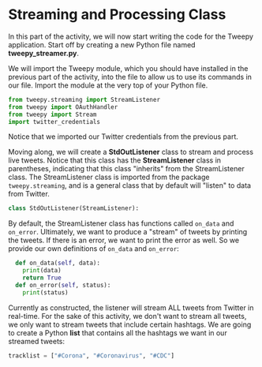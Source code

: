 # Streaming and Processing Class

In this part of the activity, we will now start writing the code for the Tweepy application. Start off by creating a new Python file named **tweepy_streamer.py**. 

We will import the Tweepy module, which you should have installed in the previous part of the activity, into the file to allow us to use its commands in our file. Import the module at the very top of your Python file.

```python
from tweepy.streaming import StreamListener
from tweepy import OAuthHandler
from tweepy import Stream
import twitter_credentials
```

Notice that we imported our Twitter credentials from the previous part.

Moving along, we will create a **StdOutListener** class to stream and process live tweets. Notice that this class has the **StreamListener** class in parentheses, indicating that this class "inherits" from the StreamListener class. The StreamListener class is imported from the package `tweepy.streaming`, and is a general class that by default will "listen" to data from Twitter. 
 
```python
class StdOutListener(StreamListener):
```

By default, the StreamListener class has functions called `on_data` and `on_error`. Ultimately, we want to produce a "stream" of tweets by printing the tweets. If there is an error, we want to print the error as well. So we provide our own definitions of `on_data` and `on_error`:

```python
  def on_data(self, data):
    print(data)
    return True
  def on_error(self, status):
    print(status)
```

Currently as constructed, the listener will stream ALL tweets from Twitter in real-time. For the sake of this activity, we don't want to stream all tweets, we only want to stream tweets that include certain hashtags. We are going to create a Python **list** that contains all the hashtags we want in our streamed tweets:

```Python
tracklist = ["#Corona", "#Coronavirus", "#CDC"]
```

